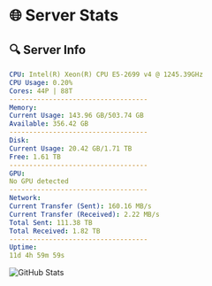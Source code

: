 # 🌐 Server Stats
## 🔍 Server Info
```yaml
CPU: Intel(R) Xeon(R) CPU E5-2699 v4 @ 1245.39GHz
CPU Usage: 0.20%
Cores: 44P | 88T
-----------------------------------
Memory:
Current Usage: 143.96 GB/503.74 GB
Available: 356.42 GB
-----------------------------------
Disk:
Current Usage: 20.42 GB/1.71 TB
Free: 1.61 TB
-----------------------------------
GPU:
No GPU detected
-----------------------------------
Network:
Current Transfer (Sent): 160.16 MB/s
Current Transfer (Received): 2.22 MB/s
Total Sent: 111.38 TB
Total Received: 1.82 TB
-----------------------------------
Uptime:
11d 4h 59m 59s
```
![GitHub Stats](https://img.shields.io/badge/Updated-2025-02-19_03:43:17-blue)